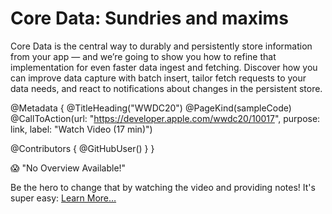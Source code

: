 # Core Data: Sundries and maxims

Core Data is the central way to durably and persistently store information from your app — and we’re going to show you how to refine that implementation for even faster data ingest and fetching. Discover how you can improve data capture with batch insert, tailor fetch requests to your data needs, and react to notifications about changes in the persistent store.

@Metadata {
   @TitleHeading("WWDC20")
   @PageKind(sampleCode)
   @CallToAction(url: "https://developer.apple.com/wwdc20/10017", purpose: link, label: "Watch Video (17 min)")

   @Contributors {
      @GitHubUser(<replace this with your GitHub handle>)
   }
}

😱 "No Overview Available!"

Be the hero to change that by watching the video and providing notes! It's super easy:
 [Learn More…](https://wwdcnotes.github.io/WWDCNotes/documentation/wwdcnotes/contributing)
